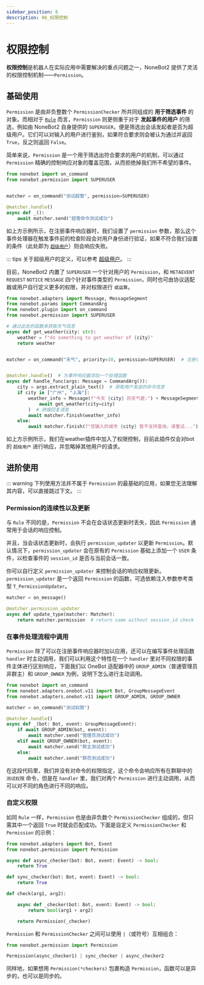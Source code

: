 ```yaml
---
sidebar_position: 6
description: 06_权限控制
---
```


# 权限控制

**权限控制**是机器人在实际应用中需要解决的重点问题之一，NoneBot2 提供了灵活的权限控制机制——`Permission`。

## 基础使用

`Permission` 是由非负整数个 `PermissionChecker` 所共同组成的 **用于筛选事件** 的对象。而相对于 [`Rule`](../插件开发（高级）/自定义响应规则.md) 而言，`Permission` 则更侧重于对于 **发起事件的用户** 的筛选，例如由 NoneBot2 自身提供的 `SUPERUSER`，便是筛选出会话发起者是否为超级用户。它们可以对输入的用户进行鉴别，如果符合要求则会被认为通过并返回 `True`，反之则返回 `False`。

简单来说，`Permission` 是一个用于筛选出符合要求的用户的机制，可以通过 `Permission` 精确的控制响应对象的覆盖范围，从而拒绝掉我们所不希望的事件。

```python
from nonebot import on_command
from nonebot.permission import SUPERUSER


matcher = on_command("测试超管", permission=SUPERUSER)

@matcher.handle()
async def _():
    await matcher.send("超管命令测试成功")
```

如上方示例所示，在注册事件响应器时，我们设置了 `permission` 参数，那么这个事件处理器在触发事件前的检查阶段会对用户身份进行验证，如果不符合我们设置的条件（此处即为 [`超级用户`](/进阶/功能/内置配置项.md#superusers)）则会响应失败。

::: tips
关于超级用户的定义，可以参考 [超级用户](../../进阶/功能/内置配置项.md#superusers)。
:::

目前，NoneBot2 内置了 `SUPERUSER` 一个针对用户的 `Permission`，和 `METAEVENT` `REQUEST` `NOTICE` `MESSAGE` 四个针对事件类型的 `Permission`，同时也可由协议适配器或用户自行定义更多的权限，并对权限进行 `或运算`。

```python title=weather.py
from nonebot.adapters import Message, MessageSegment
from nonebot.params import CommandArg
from nonebot.plugin import on_command
from nonebot.permission import SUPERUSER

# 通过此处的函数来获取天气信息
async def get_weather(city: str):
    weather = f"do something to get weather of {city}"
    return weather


matcher = on_command("天气", priority=10, permission=SUPERUSER)  # 注册事件响应器


@matcher.handle()  # 为事件响应器添加一个处理函数
async def handle_func(args: Message = CommandArg()):
    city = args.extract_plain_text()  # 获取用户发送的命令信息
    if city in ["广州", "上海"]:
        weather_info = Message(f"今天 {city} 的天气是:") + MessageSegment.text(
            await get_weather(city=city)
        )  # 拼接回复消息
        await matcher.finish(weather_info)
    else:
        await matcher.finish(f"您输入的城市 {city} 暂不支持查询，请重试...")
```

如上方示例所示，我们在weather插件中加入了权限控制，目前此插件仅会对bot的 `超级用户` 进行响应，并忽略掉其他用户的请求。

## 进阶使用

::: warning
下列使用方法并不属于 `Permission` 的最基础的应用，如果您无法理解其内容，可以直接跳过下文。
:::

### Permission的连续性以及更新

与 `Rule` 不同的是，`Permission` 不会在会话状态更新时丢失，因此 `Permission` 通常用于会话的响应控制。

并且，当会话状态更新时，会执行 `permission_updater` 以更新 `Permission`。默认情况下，`permission_updater` 会在原有的 `Permission` 基础上添加一个 `USER` 条件，以检查事件的 `session_id` 是否与当前会话一致。

你可以自行定义 `permission_updater` 来控制会话的响应权限更新。`permission_updater` 是一个返回 `Permission` 的函数，可选依赖注入参数参考类型 `T_PermissionUpdater`。

```python {3,5}
matcher = on_message()

@matcher.permission_updater
async def update_type(matcher: Matcher):
    return matcher.permission  # return same without session_id check
```

### 在事件处理流程中调用

`Permission` 除了可以在注册事件响应器时加以应用，还可以在编写事件处理函数 `handler` 时主动调用，我们可以利用这个特性在一个 `handler` 里对不同权限的事件主体进行区别响应，下面我们以 OneBot 适配器中的 `GROUP_ADMIN`（普通管理员非群主）和 `GROUP_OWNER` 为例，说明下怎么进行主动调用。

```python
from nonebot import on_command
from nonebot.adapters.onebot.v11 import Bot, GroupMessageEvent
from nonebot.adapters.onebot.v11 import GROUP_ADMIN, GROUP_OWNER

matcher = on_command("测试权限")

@matcher.handle()
async def _(bot: Bot, event: GroupMessageEvent):
    if await GROUP_ADMIN(bot, event):
        await matcher.send("管理员测试成功")
    elif await GROUP_OWNER(bot, event):
        await matcher.send("群主测试成功")
    else:
        await matcher.send("群员测试成功")
```

在这段代码里，我们并没有对命令的权限指定，这个命令会响应所有在群聊中的 `测试权限` 命令，但是在 `handler` 里，我们对两个 `Permission` 进行主动调用，从而可以对不同的角色进行不同的响应。

### 自定义权限

如同 `Rule` 一样，`Permission` 也是由非负数个 `PermissionChecker` 组成的，但只需其中一个返回 `True` 时就会匹配成功。下面是自定义 `PermissionChecker` 和 `Permission` 的示例：

```python
from nonebot.adapters import Bot, Event
from nonebot.permission import Permission

async def async_checker(bot: Bot, event: Event) -> bool:
    return True

def sync_checker(bot: Bot, event: Event) -> bool:
    return True

def check(arg1, arg2):

    async def _checker(bot: Bot, event: Event) -> bool:
        return bool(arg1 + arg2)

    return Permission(_checker)
```

`Permission` 和 `PermissionChecker` 之间可以使用 `|`（或符号）互相组合：

```python
from nonebot.permission import Permission

Permission(async_checker1) | sync_checker | async_checker2
```

同样地，如果想用 `Permission(*checkers)` 包裹构造 `Permission`，函数可以是异步的，也可以是同步的。
